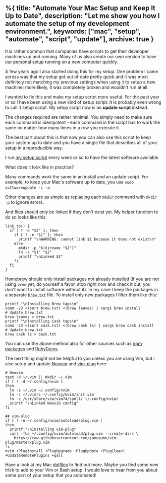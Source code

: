 %{
  title: "Automate Your Mac Setup and Keep It Up to Date",
  description: "Let me show you how I automate the setup of my development environment.",
  keywords: ["mac", "setup", "automate", "script", "update"],
  archive: true
}
---

It is rather common that companies have scripts to get their developer machines up and running. Many of us also create our own version to have our personal setup running on a new computer quickly.

A few years ago I also started doing this for my setup. One problem I came across was that my setup got out of date pretty quick and it was most definitely not matching my previous settings when using it to setup a new machine; more likely, it was completely broken and wouldn't run at all.

I wanted to fix this and make my setup script more useful. For the past year or so I have been using a new kind of setup script. It is probably even wrong to call it setup script. My setup script now is an **update script** instead.

The changes required are rather minimal. You simply need to make sure each command is idempotent - each command in the script has to work the same no matter how many times in a row you execute it.

The best part about this is that now you can also use this script to keep your system up to date and you have a single file that describes all of your setup in a reproducible way.

I run [my setup script](https://github.com/jorinvo/dotfiles/blob/mac/setup-mac) every week or so to have the latest software available.

What does it look like in practice?

Many commands work the same in an install and an update script. For example, to keep your Mac's software up to date, you use `sudo softwareupdate -i -a`.

Other changes are as simple as replacing each `mkdir` command with
`mkdir -p` to ignore errors.

And files should only be linked if they don't exist yet. My helper function to do so looks like this:

```
link_to() {
  if [ ! -e "$2" ]; then
    if [ ! -e "$1" ]; then
      printf "\nWARNING: cannot link $1 because it does not exist\n"
    else
      mkdir -p "$(dirname "$2")"
      ln -s "$1" "$2"
      printf "\nLinked $2"
    fi
  fi
}
```

[Homebrew](https://brew.sh/) should only install packages not already installed (If you are not using `brew` yet, do yourself a favor, stop right now and check it out; you don't want to install software without it). In my case I keep the packages in a separate [`brew.txt`](https://github.com/jorinvo/dotfiles/blob/mac/brew.txt) file. To install only new packages I filter them like this:

```
printf "\nInstalling Brew taps\n"
comm -23 <(sort brew.txt) <(brew leaves) | xargs brew install
# Update brew.txt
brew leaves > brew.txt
printf "\nInstalling Cask taps\n"
comm -23 <(sort cask.txt) <(brew cask ls) | xargs brew cask install
# Update brew.txt
brew cask ls > cask.txt
```

You can use the above method also for other sources such as [npm packages](https://www.npmjs.com/) and [RubyGems](https://rubygems.org/).

The next thing might not be helpful to you unless you are using Vim, but I also setup and update [Neovim](https://neovim.io/) and [vim-plug](https://github.com/junegunn/vim-plug) here:

```
# Neovim
test -d ~/.vim || mkdir ~/.vim
if [ ! -d ~/.config/nvim ]
then
  ln -s ~/.vim ~/.config/nvim
  ln -s ~/.vimrc ~/.config/nvim/init.vim
  ln -s /usr/share/vim/vim74/spell/ ~/.config/nvim/
  printf "\nLinked Neovim config"
fi

## vim-plug
if [ ! -e ~/.config/nvim/autoload/plug.vim ]
then
  printf "\nInstalling vim-plug"
  curl -fLo ~/.config/nvim/autoload/plug.vim --create-dirs \
    https://raw.githubusercontent.com/junegunn/vim-plug/master/plug.vim
fi
nvim +PlugInstall +PlugUpgrade +PlugUpdate +PlugClean! +UpdateRemotePlugins +qall
```

Have a look at my Mac [dotfiles](https://github.com/jorinvo/dotfiles/tree/mac) to find out more. Maybe you find some new trick to add to your Vim or Bash setup.
I would love to hear from you about some part of your setup that you automated!

